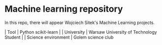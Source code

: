 # Machine learning repository

In this repo, there will appear Wojciech Sitek's Machine Learning projects.

| Tool | Python scikit-learn |
| University | Warsaw University of Technology Student |
| Science environment | Golem science club
